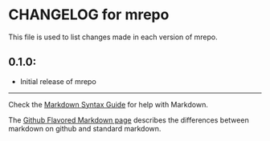 # CHANGELOG for mrepo

This file is used to list changes made in each version of mrepo.

## 0.1.0:

* Initial release of mrepo

- - -
Check the [Markdown Syntax Guide](http://daringfireball.net/projects/markdown/syntax) for help with Markdown.

The [Github Flavored Markdown page](http://github.github.com/github-flavored-markdown/) describes the differences between markdown on github and standard markdown.
